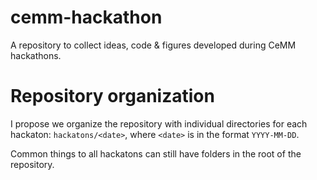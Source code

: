 cemm-hackathon
==============

A repository to collect ideas, code &amp; figures developed during CeMM hackathons.


# Repository organization

I propose we organize the repository with individual directories for each hackaton: `hackatons/<date>`, where `<date>` is in the format `YYYY-MM-DD`.

Common things to all hackatons can still have folders in the root of the repository.
